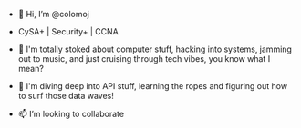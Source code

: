 - 👋 Hi, I’m @colomoj
-  CySA+ | Security+ | CCNA
  
- 👀 I'm totally stoked about computer stuff, hacking into systems, jamming out to music, and just cruising through tech vibes, you know what I mean?
- 🌱 I'm diving deep into API stuff, learning the ropes and figuring out how to surf those data waves! 
- 📫 I’m looking to collaborate
  

<!---
colomoj/colomoj is a ✨ special ✨ repository because its `README.md` (this file) appears on your GitHub profile.
You can click the Preview link to take a look at your changes.
--->
